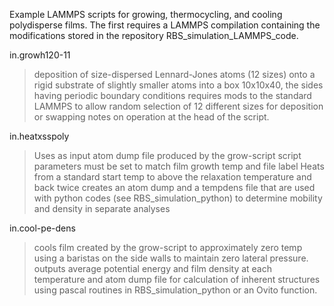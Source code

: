 Example LAMMPS scripts for growing, thermocycling, and cooling polydisperse films.
The first requires a LAMMPS compilation containing the modifications stored in the repository RBS_simulation_LAMMPS_code.

in.growh120-11
> deposition of size-dispersed Lennard-Jones atoms (12 sizes) onto a rigid substrate of slightly smaller atoms into a box 10x10x40, the sides having periodic boundary conditions
> requires mods to the standard LAMMPS to allow random selection of 12 different sizes for deposition or swapping
> notes on operation at the head of the script.

in.heatxsspoly
> Uses as input atom dump file produced by the grow-script
> script parameters must be set to match film growth temp and file label
> Heats from a standard start temp to above the relaxation temperature and back twice
> creates an atom dump and a tempdens file that are used with python codes (see RBS_simulation_python) to determine mobility and density in separate analyses

in.cool-pe-dens
>cools film created by the grow-script to approximately zero temp using a baristas on the side walls to maintain zero lateral pressure. 
>outputs average potential energy and film density at each temperature
>and atom dump file for calculation of inherent structures using pascal routines in RBS_simulation_python or an Ovito function.
